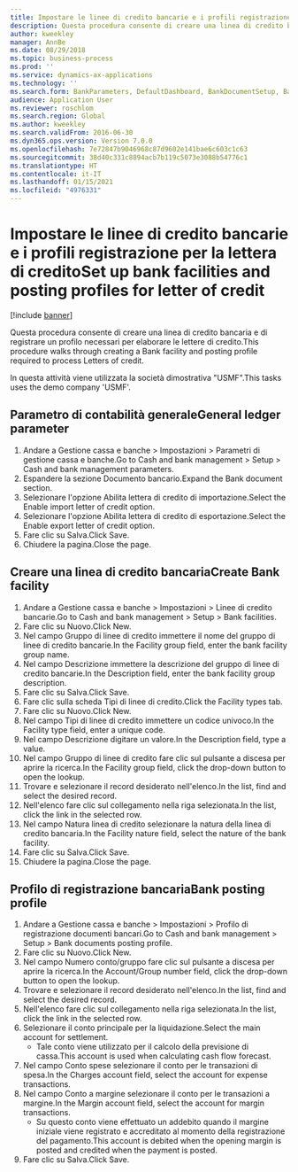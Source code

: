 ```yaml
---
title: Impostare le linee di credito bancarie e i profili registrazione per la lettera di credito
description: Questa procedura consente di creare una linea di credito bancaria e di registrare un profilo necessari per elaborare le lettere di credito.
author: kweekley
manager: AnnBe
ms.date: 08/29/2018
ms.topic: business-process
ms.prod: ''
ms.service: dynamics-ax-applications
ms.technology: ''
ms.search.form: BankParameters, DefaultDashboard, BankDocumentSetup, BankDocumentPosting
audience: Application User
ms.reviewer: roschlom
ms.search.region: Global
ms.author: kweekley
ms.search.validFrom: 2016-06-30
ms.dyn365.ops.version: Version 7.0.0
ms.openlocfilehash: 7e72847b9046968c87d9602e141bae6c603c1c63
ms.sourcegitcommit: 38d40c331c8894acb7b119c5073e3088b54776c1
ms.translationtype: HT
ms.contentlocale: it-IT
ms.lasthandoff: 01/15/2021
ms.locfileid: "4976331"
---
```

# <a name="set-up-bank-facilities-and-posting-profiles-for-letter-of-credit"></a><span data-ttu-id="40d6f-103">Impostare le linee di credito bancarie e i profili registrazione per la lettera di credito</span><span class="sxs-lookup"><span data-stu-id="40d6f-103">Set up bank facilities and posting profiles for letter of credit</span></span>

[!include [banner](../../includes/banner.md)]

<span data-ttu-id="40d6f-104">Questa procedura consente di creare una linea di credito bancaria e di registrare un profilo necessari per elaborare le lettere di credito.</span><span class="sxs-lookup"><span data-stu-id="40d6f-104">This procedure walks through creating a Bank facility and posting profile required to process Letters of credit.</span></span> 

<span data-ttu-id="40d6f-105">In questa attività viene utilizzata la società dimostrativa "USMF".</span><span class="sxs-lookup"><span data-stu-id="40d6f-105">This tasks uses the demo company 'USMF'.</span></span>






## <a name="general-ledger-parameter"></a><span data-ttu-id="40d6f-106">Parametro di contabilità generale</span><span class="sxs-lookup"><span data-stu-id="40d6f-106">General ledger parameter</span></span>
1. <span data-ttu-id="40d6f-107">Andare a Gestione cassa e banche > Impostazioni > Parametri di gestione cassa e banche.</span><span class="sxs-lookup"><span data-stu-id="40d6f-107">Go to Cash and bank management > Setup > Cash and bank management parameters.</span></span>
2. <span data-ttu-id="40d6f-108">Espandere la sezione Documento bancario.</span><span class="sxs-lookup"><span data-stu-id="40d6f-108">Expand the Bank document section.</span></span>
3. <span data-ttu-id="40d6f-109">Selezionare l'opzione Abilita lettera di credito di importazione.</span><span class="sxs-lookup"><span data-stu-id="40d6f-109">Select the Enable import letter of credit option.</span></span>
4. <span data-ttu-id="40d6f-110">Selezionare l'opzione Abilita lettera di credito di esportazione.</span><span class="sxs-lookup"><span data-stu-id="40d6f-110">Select the Enable export letter of credit option.</span></span>
5. <span data-ttu-id="40d6f-111">Fare clic su Salva.</span><span class="sxs-lookup"><span data-stu-id="40d6f-111">Click Save.</span></span>
6. <span data-ttu-id="40d6f-112">Chiudere la pagina.</span><span class="sxs-lookup"><span data-stu-id="40d6f-112">Close the page.</span></span>

## <a name="create-bank-facility"></a><span data-ttu-id="40d6f-113">Creare una linea di credito bancaria</span><span class="sxs-lookup"><span data-stu-id="40d6f-113">Create Bank facility</span></span>
1. <span data-ttu-id="40d6f-114">Andare a Gestione cassa e banche > Impostazioni > Linee di credito bancarie.</span><span class="sxs-lookup"><span data-stu-id="40d6f-114">Go to Cash and bank management > Setup > Bank facilities.</span></span>
2. <span data-ttu-id="40d6f-115">Fare clic su Nuovo.</span><span class="sxs-lookup"><span data-stu-id="40d6f-115">Click New.</span></span>
3. <span data-ttu-id="40d6f-116">Nel campo Gruppo di linee di credito immettere il nome del gruppo di linee di credito bancarie.</span><span class="sxs-lookup"><span data-stu-id="40d6f-116">In the Facility group field, enter the bank facility group name.</span></span>
4. <span data-ttu-id="40d6f-117">Nel campo Descrizione immettere la descrizione del gruppo di linee di credito bancarie.</span><span class="sxs-lookup"><span data-stu-id="40d6f-117">In the Description field, enter the bank facility group description.</span></span>
5. <span data-ttu-id="40d6f-118">Fare clic su Salva.</span><span class="sxs-lookup"><span data-stu-id="40d6f-118">Click Save.</span></span>
6. <span data-ttu-id="40d6f-119">Fare clic sulla scheda Tipi di linee di credito.</span><span class="sxs-lookup"><span data-stu-id="40d6f-119">Click the Facility types tab.</span></span>
7. <span data-ttu-id="40d6f-120">Fare clic su Nuovo.</span><span class="sxs-lookup"><span data-stu-id="40d6f-120">Click New.</span></span>
8. <span data-ttu-id="40d6f-121">Nel campo Tipi di linee di credito immettere un codice univoco.</span><span class="sxs-lookup"><span data-stu-id="40d6f-121">In the Facility type field, enter a unique code.</span></span>
9. <span data-ttu-id="40d6f-122">Nel campo Descrizione digitare un valore.</span><span class="sxs-lookup"><span data-stu-id="40d6f-122">In the Description field, type a value.</span></span>
10. <span data-ttu-id="40d6f-123">Nel campo Gruppo di linee di credito fare clic sul pulsante a discesa per aprire la ricerca.</span><span class="sxs-lookup"><span data-stu-id="40d6f-123">In the Facility group field, click the drop-down button to open the lookup.</span></span>
11. <span data-ttu-id="40d6f-124">Trovare e selezionare il record desiderato nell'elenco.</span><span class="sxs-lookup"><span data-stu-id="40d6f-124">In the list, find and select the desired record.</span></span>
12. <span data-ttu-id="40d6f-125">Nell'elenco fare clic sul collegamento nella riga selezionata.</span><span class="sxs-lookup"><span data-stu-id="40d6f-125">In the list, click the link in the selected row.</span></span>
13. <span data-ttu-id="40d6f-126">Nel campo Natura linea di credito selezionare la natura della linea di credito bancaria.</span><span class="sxs-lookup"><span data-stu-id="40d6f-126">In the Facility nature field, select the nature of the bank facility.</span></span>
14. <span data-ttu-id="40d6f-127">Fare clic su Salva.</span><span class="sxs-lookup"><span data-stu-id="40d6f-127">Click Save.</span></span>
15. <span data-ttu-id="40d6f-128">Chiudere la pagina.</span><span class="sxs-lookup"><span data-stu-id="40d6f-128">Close the page.</span></span>

## <a name="bank-posting-profile"></a><span data-ttu-id="40d6f-129">Profilo di registrazione bancaria</span><span class="sxs-lookup"><span data-stu-id="40d6f-129">Bank posting profile</span></span>
1. <span data-ttu-id="40d6f-130">Andare a Gestione cassa e banche > Impostazioni > Profilo di registrazione documenti bancari.</span><span class="sxs-lookup"><span data-stu-id="40d6f-130">Go to Cash and bank management > Setup > Bank documents posting profile.</span></span>
2. <span data-ttu-id="40d6f-131">Fare clic su Nuovo.</span><span class="sxs-lookup"><span data-stu-id="40d6f-131">Click New.</span></span>
3. <span data-ttu-id="40d6f-132">Nel campo Numero conto/gruppo fare clic sul pulsante a discesa per aprire la ricerca.</span><span class="sxs-lookup"><span data-stu-id="40d6f-132">In the Account/Group number field, click the drop-down button to open the lookup.</span></span>
4. <span data-ttu-id="40d6f-133">Trovare e selezionare il record desiderato nell'elenco.</span><span class="sxs-lookup"><span data-stu-id="40d6f-133">In the list, find and select the desired record.</span></span>
5. <span data-ttu-id="40d6f-134">Nell'elenco fare clic sul collegamento nella riga selezionata.</span><span class="sxs-lookup"><span data-stu-id="40d6f-134">In the list, click the link in the selected row.</span></span>
6. <span data-ttu-id="40d6f-135">Selezionare il conto principale per la liquidazione.</span><span class="sxs-lookup"><span data-stu-id="40d6f-135">Select the main account for settlement.</span></span>
    * <span data-ttu-id="40d6f-136">Tale conto viene utilizzato per il calcolo della previsione di cassa.</span><span class="sxs-lookup"><span data-stu-id="40d6f-136">This account is used when calculating cash flow forecast.</span></span>  
7. <span data-ttu-id="40d6f-137">Nel campo Conto spese selezionare il conto per le transazioni di spesa.</span><span class="sxs-lookup"><span data-stu-id="40d6f-137">In the Charges account field, select the account for expense transactions.</span></span>
8. <span data-ttu-id="40d6f-138">Nel campo Conto a margine selezionare il conto per le transazioni a margine.</span><span class="sxs-lookup"><span data-stu-id="40d6f-138">In the Margin account field, select the account for margin transactions.</span></span>
    * <span data-ttu-id="40d6f-139">Su questo conto viene effettuato un addebito quando il margine iniziale viene registrato e accreditato al momento della registrazione del pagamento.</span><span class="sxs-lookup"><span data-stu-id="40d6f-139">This account is debited when the opening margin is posted and credited when the payment is posted.</span></span>  
9. <span data-ttu-id="40d6f-140">Fare clic su Salva.</span><span class="sxs-lookup"><span data-stu-id="40d6f-140">Click Save.</span></span>


